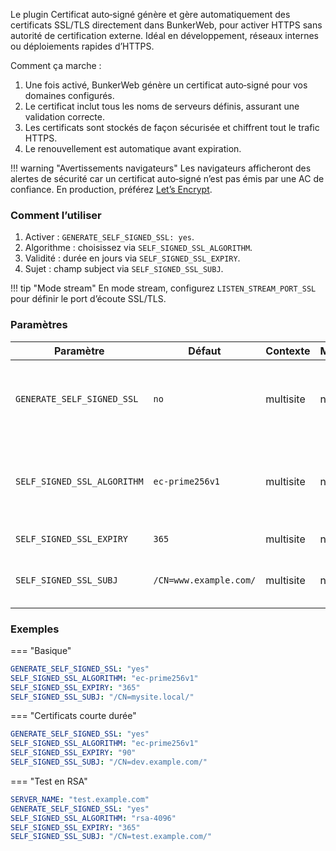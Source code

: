 Le plugin Certificat auto‑signé génère et gère automatiquement des certificats SSL/TLS directement dans BunkerWeb, pour activer HTTPS sans autorité de certification externe. Idéal en développement, réseaux internes ou déploiements rapides d’HTTPS.

Comment ça marche :

1. Une fois activé, BunkerWeb génère un certificat auto‑signé pour vos domaines configurés.
2. Le certificat inclut tous les noms de serveurs définis, assurant une validation correcte.
3. Les certificats sont stockés de façon sécurisée et chiffrent tout le trafic HTTPS.
4. Le renouvellement est automatique avant expiration.

!!! warning "Avertissements navigateurs"
Les navigateurs afficheront des alertes de sécurité car un certificat auto‑signé n’est pas émis par une AC de confiance. En production, préférez [Let’s Encrypt](#lets-encrypt).

### Comment l’utiliser

1. Activer : `GENERATE_SELF_SIGNED_SSL: yes`.
2. Algorithme : choisissez via `SELF_SIGNED_SSL_ALGORITHM`.
3. Validité : durée en jours via `SELF_SIGNED_SSL_EXPIRY`.
4. Sujet : champ subject via `SELF_SIGNED_SSL_SUBJ`.

!!! tip "Mode stream"
En mode stream, configurez `LISTEN_STREAM_PORT_SSL` pour définir le port d’écoute SSL/TLS.

### Paramètres

| Paramètre                   | Défaut                 | Contexte  | Multiple | Description                                                           |
| --------------------------- | ---------------------- | --------- | -------- | --------------------------------------------------------------------- |
| `GENERATE_SELF_SIGNED_SSL`  | `no`                   | multisite | non      | Activer la génération automatique de certificats auto‑signés.         |
| `SELF_SIGNED_SSL_ALGORITHM` | `ec-prime256v1`        | multisite | non      | Algorithme : `ec-prime256v1`, `ec-secp384r1`, `rsa-2048`, `rsa-4096`. |
| `SELF_SIGNED_SSL_EXPIRY`    | `365`                  | multisite | non      | Validité (jours).                                                     |
| `SELF_SIGNED_SSL_SUBJ`      | `/CN=www.example.com/` | multisite | non      | Sujet du certificat (identifiant le domaine).                         |

### Exemples

=== "Basique"

```yaml
GENERATE_SELF_SIGNED_SSL: "yes"
SELF_SIGNED_SSL_ALGORITHM: "ec-prime256v1"
SELF_SIGNED_SSL_EXPIRY: "365"
SELF_SIGNED_SSL_SUBJ: "/CN=mysite.local/"
```

=== "Certificats courte durée"

```yaml
GENERATE_SELF_SIGNED_SSL: "yes"
SELF_SIGNED_SSL_ALGORITHM: "ec-prime256v1"
SELF_SIGNED_SSL_EXPIRY: "90"
SELF_SIGNED_SSL_SUBJ: "/CN=dev.example.com/"
```

=== "Test en RSA"

```yaml
SERVER_NAME: "test.example.com"
GENERATE_SELF_SIGNED_SSL: "yes"
SELF_SIGNED_SSL_ALGORITHM: "rsa-4096"
SELF_SIGNED_SSL_EXPIRY: "365"
SELF_SIGNED_SSL_SUBJ: "/CN=test.example.com/"
```
